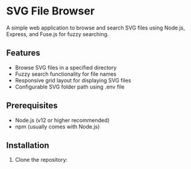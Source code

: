 # SVG File Browser

A simple web application to browse and search SVG files using Node.js, Express, and Fuse.js for fuzzy searching.

## Features

- Browse SVG files in a specified directory
- Fuzzy search functionality for file names
- Responsive grid layout for displaying SVG files
- Configurable SVG folder path using .env file

## Prerequisites

- Node.js (v12 or higher recommended)
- npm (usually comes with Node.js)

## Installation

1. Clone the repository: